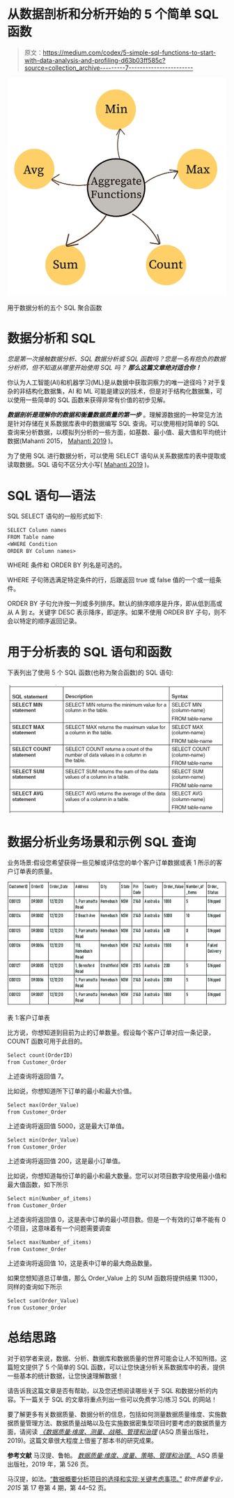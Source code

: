 # 从数据剖析和分析开始的 5 个简单 SQL 函数

> 原文：<https://medium.com/codex/5-simple-sql-functions-to-start-with-data-analysis-and-profiling-d63b03ff585c?source=collection_archive---------7----------------------->

![](img/f554a9ca94e69920005c295af6c123e2.png)

用于数据分析的五个 SQL 聚合函数

# 数据分析和 SQL

*您是第一次接触数据分析、SQL 数据分析或 SQL 函数吗？您是一名有抱负的数据分析师，但不知道从哪里开始使用 SQL 吗？* ***那么这篇文章绝对适合你！***

你认为人工智能(AI)和机器学习(ML)是从数据中获取洞察力的唯一途径吗？对于复杂的非结构化数据集，AI 和 ML 可能是建议的技术，但是对于结构化数据集，可以使用一些简单的 SQL 函数来获得非常有价值的初步见解。

***数据剖析是理解你的数据和衡量数据质量的第一步*** 。理解源数据的一种常见方法是针对存储在关系数据库表中的数据编写 SQL 查询。可以使用相对简单的 SQL 查询来分析数据，以模拟列分析的一些方面，如基数、最小值、最大值和平均统计数据(Mahanti 2015， [Mahanti 2019](https://www.amazon.com/Data-Quality-Dimensions-Measurement-Management/dp/0873899776/ref=sr_1_5?crid=ZQIKKVQCDIZU&keywords=Rupa+Mahanti&qid=1643093413&sprefix=rupa+mahanti%2Caps%2C642&sr=8-5) )。

为了使用 SQL 进行数据分析，可以使用 SELECT 语句从关系数据库的表中提取或读取数据。SQL 语句不区分大小写( [Mahanti 2019](https://www.amazon.com/Data-Quality-Dimensions-Measurement-Management/dp/0873899776/ref=sr_1_5?crid=ZQIKKVQCDIZU&keywords=Rupa+Mahanti&qid=1643093413&sprefix=rupa+mahanti%2Caps%2C642&sr=8-5) )。

# SQL 语句—语法

SQL SELECT 语句的一般形式如下:

```
SELECT Column names
FROM Table name
<WHERE Condition
ORDER BY Column names>
```

WHERE 条件和 ORDER BY 列名是可选的。

WHERE 子句筛选满足特定条件的行，后跟返回 true 或 false 值的一个或一组条件。

ORDER BY 子句允许按一列或多列排序。默认的排序顺序是升序，即从低到高或从 A 到 z。关键字 DESC 表示降序，即逆序。如果不使用 ORDER BY 子句，则不会以特定的顺序返回记录。

# **用于分析表的 SQL 语句和函数**

下表列出了使用 5 个 SQL 函数(也称为聚合函数)的 SQL 语句:

![](img/e373ffae84b3974b3c8e2cae4ace3d18.png)

# 数据分析业务场景和示例 SQL 查询

业务场景:假设您希望获得一些见解或评估您的单个客户订单数据或表 1 所示的客户订单表的质量。

![](img/30702973b0b0eafb907708a593b667d6.png)

表 1:客户订单表

比方说，你想知道到目前为止的订单数量。假设每个客户订单对应一条记录，COUNT 函数可用于此目的。

```
Select count(OrderID)
from Customer_Order
```

上述查询将返回值 7。

比如说，你想知道所下订单的最小和最大价值。

```
Select max(Order_Value)
from Customer_Order
```

上述查询将返回值 5000，这是最大订单值。

```
Select min(Order_Value)
from Customer_Order
```

上述查询将返回值 200，这是最小订单值。

比如说，你想知道每份订单的最小和最大数量。您可以对项目数字段使用最小值和最大值函数，如下所示

```
Select min(Number_of_items)
from Customer_Order
```

上述查询将返回值 0，这是表中订单的最小项目数。但是一个有效的订单不能有 0 个项目，这意味着有一个问题需要调查

```
Select max(Number_of_items)
from Customer_Order
```

上述查询将返回值 10，这是表中订单的最大商品数量。

如果您想知道总订单值，那么 Order_Value 上的 SUM 函数将提供结果 11300，同样的查询如下所示

```
Select sum(Order_Value)
from Customer_Order
```

# **总结思路**

对于初学者来说，数据、分析、数据库和数据质量的世界可能会让人不知所措。这篇短文提供了 5 个简单的 SQL 函数，可以让您快速分析关系数据库中的表，提供一些基本的统计数据，让您快速理解数据！

请告诉我这篇文章是否有帮助，以及您还想阅读哪些关于 SQL 和数据分析的内容。下一篇关于 SQL 的文章将重点列出一些可以免费学习/练习 SQL 的网站！

要了解更多有关数据质量、数据分析的信息，包括如何测量数据质量维度、实施数据质量管理方法、数据质量战略以及在实施数据密集型项目时要考虑的数据质量方面，请阅读 [*《数据质量:维度、测量、战略、管理和治理*](https://www.amazon.com/Data-Quality-Dimensions-Measurement-Management/dp/0873899776) (ASQ 质量出版社，2019)。这篇文章很大程度上借鉴了那本书的研究成果。

**参考文献**
马汉提、鲁帕。 [*数据质量:维度、度量、策略、管理和治理*。](https://asq.org/quality-press/display-item?item=H1552) ASQ 质量出版社，2019 年，第 526 页。

马汉提，如法。[“数据概要分析项目的选择和实现:关键考虑事项。”](https://web.b.ebscohost.com/abstract?direct=true&profile=ehost&scope=site&authtype=crawler&jrnl=15220540&AN=111019569&h=mKmOlClhdifXwlEBwflSvEp4Pa3cvDGrVytk88sY92MwZ0Fp4LVTFGdshFC3N%2bZyUrs0nxhvzpMUWAJTW9g85g%3d%3d&crl=c&resultNs=AdminWebAuth&resultLocal=ErrCrlNotAuth&crlhashurl=login.aspx%3fdirect%3dtrue%26profile%3dehost%26scope%3dsite%26authtype%3dcrawler%26jrnl%3d15220540%26AN%3d111019569) *软件质量专业，2015* 第 17 卷第 4 期，第 44–52 页。
